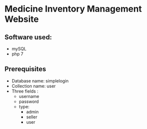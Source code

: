 # Medicine Inventory Management Website 

## Software used: 
- mySQL
- php 7

## Prerequisites
- Database name: simplelogin
- Collection name: user
- Three fields : 
    - username
    - password
    - type:
        - admin
        - seller
        - user
